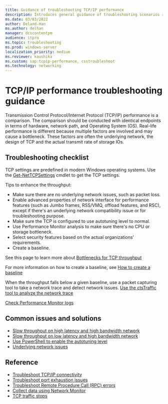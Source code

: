 ```yaml
---
title: Guidance of troubleshooting TCP/IP performance
description: Introduces general guidance of troubleshooting scenarios related to TCP/IP performance.
ms.date: 03/03/2022
author: Deland-Han
ms.author: delhan
manager: dcscontentpm
audience: itpro
ms.topic: troubleshooting
ms.prod: windows-server
localization_priority: medium
ms.reviewer: kaushika
ms.custom: sap:tcpip-performance, csstroubleshoot
ms.technology: networking
---
```

# TCP/IP performance troubleshooting guidance

Transmission Control Protocol/Internet Protocol (TCP/IP) performance is a comparison. The comparison should be conducted with identical endpoints in terms of hardware, network path, and Operating System (OS). Real-life performance is different because multiple factors are involved and may cause a bottleneck. These factors are often the underlying network, the design of TCP and the actual transmit rate of storage IOs.

## Troubleshooting checklist

TCP settings are predefined in modern Windows operating systems. Use the [Get-NetTCPSettings](/powershell/module/nettcpip/get-nettcpsetting) cmdlet to get the TCP settings.

Tips to enhance the throughput:

- Make sure there are no underlying network issues, such as packet loss.
- Enable advanced properties of network interface for performance features (such as Jumbo frames, RSS/VMQ, offload features, and RSC), except if there's an underlying network compatibility issue or for troubleshooting purpose.
- Make sure the TCP is configured to use autotuning level to normal.
- Use Performance Monitor analysis to make sure there's no CPU or storage bottleneck.
- Select security features based on the actual organizations' requirements.
- Create a baseline.

See this page to learn more about [Bottlenecks for TCP throughput](/troubleshoot/windows-server/networking/overview-of-tcpip-performance#bottlenecks-for-tcp-throughput)

For more information on how to create a baseline, see [How to create a baseline](/troubleshoot/windows-server/networking/overview-of-tcpip-performance#how-to-create-a-baseline)

When the throughput falls below a given baseline, use a packet capturing tool to take a network trace and detect network issues. [Use the ctsTraffic tool to analyze the network trace](/troubleshoot/windows-server/networking/troubleshooting-tcpip-performance-underlying-network#use-the-ctstraffic-tool-to-analyze-the-network-trace)

[Check Performance Monitor logs](/troubleshoot/windows-server/networking/troubleshooting-tcpip-performance-underlying-network#check-performance-monitor-logs)

## Common issues and solutions

- [Slow throughput on high latency and high bandwidth network](tcpip-performance-known-issues.md#slow-throughput-speed-on-a-high-latency-and-bandwidth-network)
- [Slow throughput on low latency and high bandwidth network](tcpip-performance-known-issues.md#use-command-prompt-to-enable-the-autotuning-level)
- [Use PowerShell to enable the autotuning level](tcpip-performance-known-issues.md#use-powershell-to-enable-the-autotuning-level)
- [Underlying network issues](tcpip-performance-known-issues.md#underlying-network-issues)

## Reference

- [Troubleshoot TCP/IP connectivity](/windows/client-management/troubleshoot-tcpip-connectivity)
- [Troubleshoot port exhaustion issues](/windows/client-management/troubleshoot-tcpip-port-exhaust)
- [Troubleshoot Remote Procedure Call (RPC) errors](/windows/client-management/troubleshoot-tcpip-rpc-errors)
- [Collect data using Network Monitor](/windows/client-management/troubleshoot-tcpip-netmon)
- [TCP traffic stops](tcp-traffic-stops.md)
